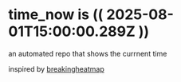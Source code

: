 # time_now is (( 2025-08-01T15:00:00.289Z ))

an automated repo that shows the currnent time

inspired by [breakingheatmap](https://github.com/breakingheatmap/breakingheatmap)